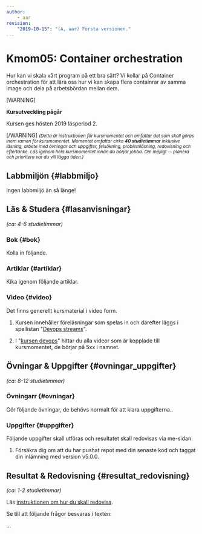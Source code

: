 ```yaml
---
author:
    - aar
revision:
    "2019-10-15": "(A, aar) Första versionen."
...
```

Kmom05: Container orchestration
==================================

Hur kan vi skala vårt program på ett bra sätt? Vi kollar på Container orchestration för att lära oss hur vi kan skapa flera containrar av samma image och dela på arbetsbördan mellan dem.



<!-- more -->
[WARNING]	

 **Kursutveckling pågår**	

 Kursen ges hösten 2019 läsperiod 2.

[/WARNING]
<small><i>(Detta är instruktionen för kursmomentet och omfattar det som skall göras inom ramen för kursmomentet. Momentet omfattar cirka **40 studietimmar** inklusive läsning, arbete med övningar och uppgifter, felsökning, problemlösning, redovisning och eftertanke. Läs igenom hela kursmomentet innan du börjar jobba. Om möjligt -- planera och prioritera var du vill lägga tiden.)</i></small>



Labbmiljön  {#labbmiljo}
---------------------------------

Ingen labbmiljö än så länge!



Läs & Studera  {#lasanvisningar}
---------------------------------

*(ca: 4-6 studietimmar)*



### Bok {#bok}

Kolla in följande.



### Artiklar {#artiklar}

Kika igenom följande artiklar.



### Video {#video}

Det finns generellt kursmaterial i video form.


1. Kursen innehåller föreläsningar som spelas in och därefter läggs i spellistan "[Devops streams](https://www.youtube.com/playlist?list=PLKtP9l5q3ce90068cUPVMcPguKtFAqnvi)".

1. I "[kursen devops](https://www.youtube.com/playlist?list=PLKtP9l5q3ce8s67TUj2qS85C4g1pbrx78)" hittar du alla videor som är kopplade till kursmomentet, de börjar på 5xx i namnet.



Övningar & Uppgifter  {#ovningar_uppgifter}
-------------------------------------------

*(ca: 8-12 studietimmar)*


### Övningarr {#ovningar}

Gör följande övningar, de behövs normalt för att klara uppgifterna..



### Uppgifter {#uppgifter}

Följande uppgifter skall utföras och resultatet skall redovisas via me-sidan.


1. Försäkra dig om att du har pushat repot med din senaste kod och taggat din inlämning med version v5.0.0.



Resultat & Redovisning  {#resultat_redovisning}
-----------------------------------------------

*(ca: 1-2 studietimmar)*

Läs [instruktionen om hur du skall redovisa](./../redovisa).

Se till att följande frågor besvaras i texten:

...
